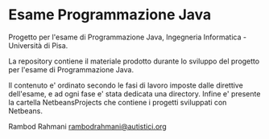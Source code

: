# Esame Programmazione Java

Progetto per l'esame di Programmazione Java, Ingegneria Informatica - Università di Pisa.

La repository contiene il materiale prodotto durante lo sviluppo del progetto per l'esame di Programmazione Java.

Il contenuto e' ordinato secondo le fasi di lavoro imposte dalle direttive dell'esame, e ad ogni fase e' stata dedicata una directory.
Infine e' presente la cartella NetbeansProjects che contiene i progetti sviluppati con Netbeans.

Rambod Rahmani <rambodrahmani@autistici.org>
